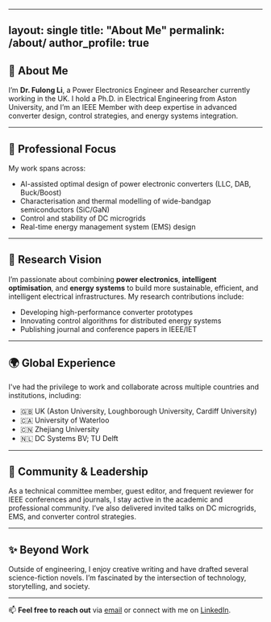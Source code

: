 ------
layout: single
title: "About Me"
permalink: /about/
author_profile: true
---

## 👋 About Me

I’m **Dr. Fulong Li**, a Power Electronics Engineer and Researcher currently working in the UK. 
I hold a Ph.D. in Electrical Engineering from Aston University, and I’m an IEEE Member with deep expertise in advanced converter design, control strategies, and energy systems integration.

---

## 💼 Professional Focus

My work spans across:
- AI-assisted optimal design of power electronic converters (LLC, DAB, Buck/Boost)
- Characterisation and thermal modelling of wide-bandgap semiconductors (SiC/GaN)
- Control and stability of DC microgrids
- Real-time energy management system (EMS) design

---

## 🔬 Research Vision

I’m passionate about combining **power electronics**, **intelligent optimisation**, and **energy systems** to build more sustainable, efficient, and intelligent electrical infrastructures. My research contributions include:
- Developing high-performance converter prototypes
- Innovating control algorithms for distributed energy systems
- Publishing journal and conference papers in IEEE/IET

---

## 🌍 Global Experience

I've had the privilege to work and collaborate across multiple countries and institutions, including:
- 🇬🇧 UK (Aston University, Loughborough University, Cardiff University)
- 🇨🇦 University of Waterloo
- 🇨🇳 Zhejiang University
- 🇳🇱 DC Systems BV; TU Delft

---

## 🎤 Community & Leadership

As a technical committee member, guest editor, and frequent reviewer for IEEE conferences and journals, I stay active in the academic and professional community. I’ve also delivered invited talks on DC microgrids, EMS, and converter control strategies.

---

## ✨ Beyond Work

Outside of engineering, I enjoy creative writing and have drafted several science-fiction novels. I’m fascinated by the intersection of technology, storytelling, and society.

---

📫 **Feel free to reach out** via [email](mailto:fulong.li@ieee.org) or connect with me on [LinkedIn](https://www.linkedin.com/in/fulong-li-6bb443127/).



[//]: # (About me )

[//]: # (-)

[//]: # ()
[//]: # (Fulong Li &#40;Member, IEEE&#41; received his B.S. degree in electrical engineering from Yangzhou University, Yangzhou, China, in 2015, and his Ph.D. degree from Aston University, Birmingham, U.K., in 2019. He is currently a power electronics engineer at CSA Catapult. Prior to joining CSA Catapult, he worked as a Research Associate at Loughborough University, Loughborough, U.K. )

[//]: # ()
[//]: # (His research interests and expertise include SiC/GaN switching device characterization and reliability testing; the design, control and stability analysis of power electronics converters, and their applications in DC microgrids, and the design of energy management systems &#40;EMS&#41; for microgrids, such as optimal power flow control for PV, battery, fuel cell, etc.)
